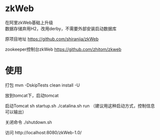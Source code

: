 # zkWeb
在阿里zkWeb基础上升级</br>
数据存储弃用H2，改用derby，不需要外部安装启动数据库


原项目地址
https://github.com/shiranjia/zkWeb


zookeeper控制台zkWeb
https://github.com/zhitom/zkweb


# 使用
打包
mvn -DskipTests clean install -U

放到tomcat下，启动tomcat

启动Tomcat
sh startup.sh 
./catalina.sh run  （建议用这种启动方式，控制信息可以输出）

关闭命令
./shutdown.sh


访问
http://localhost:8080/zkWeb-1.0/




